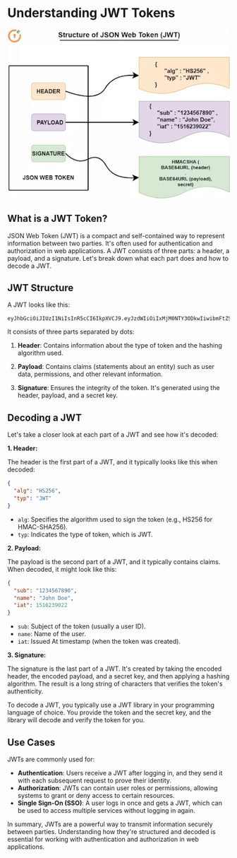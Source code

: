 # Understanding JWT Tokens

![JWT Token](../Assets/jwt-structure.webp) 

## What is a JWT Token?

JSON Web Token (JWT) is a compact and self-contained way to represent information between two parties. It's often used for authentication and authorization in web applications. A JWT consists of three parts: a header, a payload, and a signature. Let's break down what each part does and how to decode a JWT.

## JWT Structure

A JWT looks like this:

```
eyJhbGciOiJIUzI1NiIsInR5cCI6IkpXVCJ9.eyJzdWIiOiIxMjM0NTY3ODkwIiwibmFtZSI6IkpvaG4gRG9lIiwiaWF0IjoxNTE2MjM5MDIyfQ.SflKxwRJSMeKKF2QT4fwpMeJf36POk6yJV_adQssw5c
```

It consists of three parts separated by dots:

1. **Header**: Contains information about the type of token and the hashing algorithm used.
   
2. **Payload**: Contains claims (statements about an entity) such as user data, permissions, and other relevant information.
   
3. **Signature**: Ensures the integrity of the token. It's generated using the header, payload, and a secret key.

## Decoding a JWT

Let's take a closer look at each part of a JWT and see how it's decoded:

**1. Header:**

The header is the first part of a JWT, and it typically looks like this when decoded:

```json
{
  "alg": "HS256",
  "typ": "JWT"
}
```

- `alg`: Specifies the algorithm used to sign the token (e.g., HS256 for HMAC-SHA256).
- `typ`: Indicates the type of token, which is JWT.

**2. Payload:**

The payload is the second part of a JWT, and it typically contains claims. When decoded, it might look like this:

```json
{
  "sub": "1234567890",
  "name": "John Doe",
  "iat": 1516239022
}
```

- `sub`: Subject of the token (usually a user ID).
- `name`: Name of the user.
- `iat`: Issued At timestamp (when the token was created).

**3. Signature:**

The signature is the last part of a JWT. It's created by taking the encoded header, the encoded payload, and a secret key, and then applying a hashing algorithm. The result is a long string of characters that verifies the token's authenticity.

To decode a JWT, you typically use a JWT library in your programming language of choice. You provide the token and the secret key, and the library will decode and verify the token for you.

## Use Cases

JWTs are commonly used for:

- **Authentication**: Users receive a JWT after logging in, and they send it with each subsequent request to prove their identity.
- **Authorization**: JWTs can contain user roles or permissions, allowing systems to grant or deny access to certain resources.
- **Single Sign-On (SSO)**: A user logs in once and gets a JWT, which can be used to access multiple services without logging in again.

In summary, JWTs are a powerful way to transmit information securely between parties. Understanding how they're structured and decoded is essential for working with authentication and authorization in web applications.